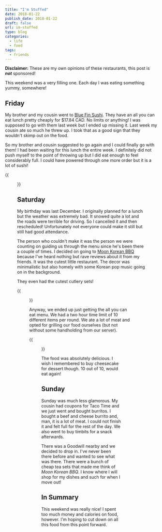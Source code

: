 ```yaml
---
title: "I'm Stuffed"
date: 2018-01-22
publish_date: 2018-01-22
draft: false
url: im-stuffed
type: blog
categories:
  - life
  - food
tags:
  - friends
---
```


**Disclaimer:** These are my own opinions of these restaurants, this post is **_not_** sponsored!

This weekend was a very filling one. Each day I was eating something yummy, somewhere!

## Friday

My brother and my cousin went to [Blue Fin Sushi](https://www.bluefinsushiab.com/). They have an all you can eat lunch pretty cheaply for $17.84 CAD. No limits or anything! I was supposed to go with them last week but I ended up missing it. Last week my cousin ate so much he threw up. I took that as a good sign that they wouldn't skimp out on the food.

So my brother and cousin suggested to go again and I could finally go with them! I had been waiting for this lunch the entire week. I definitely did not push myself to the point of throwing up but I did eat enough to feel considerably full. I could have powered through one more order but it is a lot of sushi!

{{<figure src="http://res.cloudinary.com/dvozrk6m8/image/upload/v1516661449/bluefin_qyuqri.png" title="One order of sushi">}}

## Saturday

My birthday was last December. I originally planned for a lunch but the weather was extremely bad. It snowed quite a lot and the roads were terrible for driving. So I cancelled it and then rescheduled! Unfortunately not everyone could make it still but still had good attendance.

The person who couldn't make it was the person we were counting on guiding us through the menu since he's been there a couple of times. I decided on going to [Moon Korean BBQ](http://www.moonkoreanbbq.com/) because I've heard nothing but rave reviews about it from my friends. It was the cutest little restaurant. The decor was minimalistic but also homely with some Korean pop music going on in the background.

They even had the cutest cutlery sets!

{{<figure src="http://res.cloudinary.com/dvozrk6m8/image/upload/v1516661449/moon-cutlery_swhoo2.png" title="Pretty dishes">}}

Anyway, we ended up just getting the all you can eat menu. We had a two hour time limit of 10 different items per round. We ate a lot of meat and opted for grilling our food ourselves (but not without some handholding from our server).

{{<figure src="http://res.cloudinary.com/dvozrk6m8/image/upload/v1516661449/moon-food_lh8qzd.png" title="Meat grilling on the table">}}

The food was absolutely delicious. I wish I remembered to buy cheesecake for dessert though. 10 out of 10, would eat again!

## Sunday

Sunday was much less glamorous. My cousin had coupons for Taco Time and we just went and bought burritos. I bought a beef and cheese burrito and, man, it is a lot of meat. I could not finish it and felt full for the rest of the day. We also went to buy timbits for a snack afterwards.

There was a Goodwill nearby and we decided to drop in. I've never been there before and wanted to see what was there. There were a bunch of cheap tea sets that made me think of _Moon Korean BBQ_. I know where I will shop for my dishes and such for when I move out!

## In Summary

This weekend was really nice! I spent too much money and calories on food, however. I'm hoping to cut down on all this food from this point forward. 
